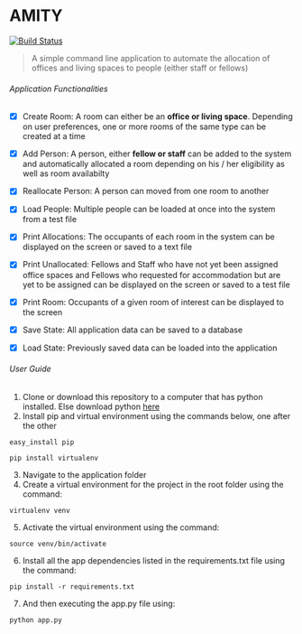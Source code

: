 # AMITY
[![Build Status](https://travis-ci.org/cnagadya/CP1_RoomAllocation.svg?branch=develop)](https://travis-ci.org/cnagadya/CP1_RoomAllocation)

> A simple command line  application to automate the allocation of offices and living spaces to people (either staff or fellows)

###### Application Functionalities
- [x] Create Room: A room can either be an **office or living space**. Depending on user preferences, one or more rooms of the same type can be created at a time
- [x] Add Person: A person, either **fellow or staff** can be added to the system and automatically allocated a room depending on his / her eligibility as well as room availabilty
- [x] Reallocate Person: A person can moved from one room to another
- [x] Load People: Multiple people can be loaded at once into the system from a test file
- [x] Print Allocations: The occupants of each room in the system can be displayed on the screen or saved to a text file
- [x] Print Unallocated: Fellows and Staff who have not yet been assigned office spaces and Fellows who requested for accommodation but are yet to be assigned can be displayed on the screen or saved to a test file
- [x] Print Room: Occupants of a given room of interest can be displayed to the screen
- [x] Save State: All application data can be saved to a database
- [x] Load State: Previously saved data can be loaded into the application


###### User Guide
1. Clone or download this repository to a computer that has python installed. Else download python [here](https://www.python.org/downloads/)
2. Install pip and virtual environment using the commands below, one after the other
```
easy_install pip
```
```
pip install virtualenv
```

3. Navigate to the application folder
4. Create a virtual environment for the project in the root folder using the command:
```
virtualenv venv
```
5. Activate the virtual environment using the command:
```
source venv/bin/activate
```
6. Install all the app dependencies listed in the requirements.txt file using the command:
```
pip install -r requirements.txt
```
7. And then executing the app.py file using:
```
python app.py
```

